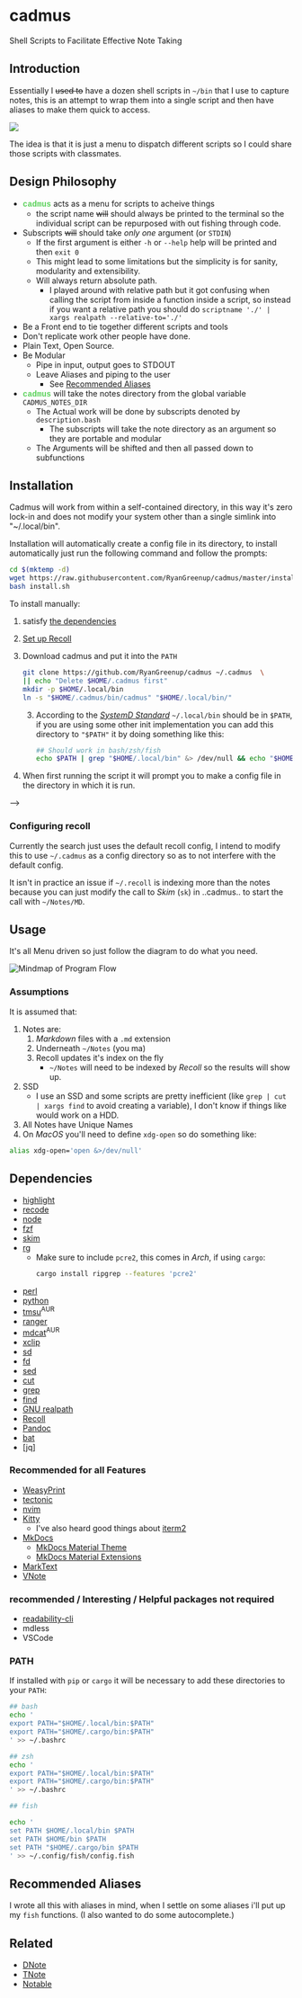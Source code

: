 # cadmus
Shell Scripts to Facilitate Effective Note Taking

## Introduction

Essentially I ~~used to~~ have a dozen shell scripts in `~/bin` that I use to capture notes,
this is an attempt to wrap them into a single script and then have aliases to make them quick to access.

![](./MainMenu.png)

The idea is that it is just a menu to dispatch different scripts so I could
share those scripts with classmates.
  
## Design Philosophy

- ****<span style="color:rgb(90,210,90);font-family:Courier New,Courier, monospace,serif;">cadmus</span>**** acts as a menu for scripts to acheive things
    - the script name ~~will~~ should always be printed to the terminal so the individual
      script can be repurposed with out fishing through code.
- Subscripts ~~will~~ should take *only one* argument (or `STDIN`)
    - If the first argument is either `-h` or `--help` help will be printed and then `exit 0`
    - This might lead to some limitations but the simplicity is for sanity, modularity and extensibility.
    - Will always return absolute path.
        - I played around with relative path but it got confusing when calling the script from inside a function inside a script, so instead if you want a relative path you should do `scriptname './' | xargs realpath --relative-to='./'`
- Be a Front end to tie together different scripts and tools
- Don't replicate work other people have done.
- Plain Text, Open Source.
- Be Modular
    - Pipe in input, output goes to STDOUT
    - Leave Aliases and piping to the user
        - See [Recommended Aliases](#recommended-aliases)
-  ****<span style="color:rgb(90,210,90);font-family:Courier New,Courier, monospace,serif;">cadmus</span>**** will take the notes directory from the global variable `CADMUS_NOTES_DIR`
    - The Actual work will be done by subscripts denoted by `description.bash`
        - The subscripts will take the note directory as an argument so they are portable and modular
    - The Arguments will be shifted and then all passed down to subfunctions

## Installation

Cadmus will work from within a self-contained directory, in this way it's zero lock-in and does not modify your system other than a single simlink into "~/.local/bin".

Installation will automatically create a config file in its directory, to install automatically just run the following command and follow the prompts:

``` bash
cd $(mktemp -d)
wget https://raw.githubusercontent.com/RyanGreenup/cadmus/master/install.sh
bash install.sh
```

To install manually:

1. satisfy [the dependencies](#Dependencies)
2. [Set up Recoll](#Configuring-recoll)
3. Download cadmus and put it into the `PATH`
    ```bash
    git clone https://github.com/RyanGreenup/cadmus ~/.cadmus  \
    || echo "Delete $HOME/.cadmus first"
    mkdir -p $HOME/.local/bin
    ln -s "$HOME/.cadmus/bin/cadmus" "$HOME/.local/bin/"
    ```
    3. According to the [*SystemD Standard*](https://www.freedesktop.org/software/systemd/man/file-hierarchy.html) `~/.local/bin` should be in `$PATH`, if you are using some other init implementation you can add this directory to `"$PATH"` it by doing something like this: 
    
        ``` bash
        ## Should work in bash/zsh/fish
        echo $PATH | grep "$HOME/.local/bin" &> /dev/null && echo "$HOME/.local/bin in path already" || ls "$HOME/.local/bin" &> /dev/null && echo 'PATH="$PATH:$HOME/.local/bin"' >> $HOME/.profile
        
        ```

4. When first running the script it will prompt you to make a config file in the directory in which it is run.


<!---
4. Copy the help files to `/usr/share/cadmus`

5. Copy in the scripts, with [*stow*] something like this should be sensible:

    ```bash
    exec bash
    cd ~/DotFiles
    
    if [[ -d ".git" ]]; then
        echo "Adding Submodule";
        git submodule add https://github.com/RyanGreenup/cadmus
    else echo "Cloning Repository";
        git clone https://github.com/RyanGreenup/cadmus
    fi
    
    stow -t $HOME -S cadmus
    ```

|:warning: WARNING                                                                      |
| ---                                                                                   |
| Stow is [currently broken][stowIssue] on Arch If you are using Stow 2.3.1-2 downgrade |
> Downgrade with:
> sudo pacman -U https://archive.archlinux.org/packages/s/stow/stow-2.2.2-5-any.pkg.tar.xz

[stowIssue]: https://github.com/aspiers/stow/issues/65 -->
-->

### Configuring recoll

Currently the search just uses the default recoll config, I intend to modify this to use `~/.cadmus` as a config directory so as to not interfere with the default config.

It isn't in practice an issue if `~/.recoll` is indexing more than the notes  because you can just modify the call to *Skim* (`sk`) in ..cadmus.. to start the call with `~/Notes/MD`. 
<!---
By default *Cadmus* will use a rcoll configuration at `~/.cadmus`, this is to ensure that it doesn't conflict with any previous configuration.

Set this up by performing:

``` bash
mkdir ~/.cadmus
recoll -c ~/.cadmus
```
then select *index configuration* and configure recoll to have `~/Notes/MD` as the top directory and to exclude `~`, ideally `recoll` will index live which can configured with *indexing schedule*. *Recoll* will then start indexing the files and afterwards (≅ 1-2 minutes) the *GUI* will pop up and you can confirm that the indexing was successful.

|:note: NOTE|
| ---                                                                                   |
| If you want to change the notes directory change the variable `NOTES_DIR` in ****<span style="color:rgb(90,210,90);font-family:Courier New,Courier, monospace,serif;">cadmus</span>**** |

 -->
## Usage


It's all Menu driven so just follow the diagram to do what you need.

![Mindmap of Program Flow](./usage.svg "Diagram of the flow of the script")

### Assumptions

It is assumed that:

1. Notes are:
    1. *Markdown* files with a `.md` extension
    2. Underneath `~/Notes` (you ma)
    3. Recoll updates it's index on the fly
        * `~/Notes` will need to be indexed by *Recoll* so the results will show up.
3. SSD
    * I use an SSD and some scripts are pretty inefficient (like `grep | cut |
      xargs find` to avoid creating a variable), I don't know if things like
      would work on a HDD.
5. All Notes have Unique Names
6. On *MacOS* you'll need to define `xdg-open` so do something like:
  ```bash
  alias xdg-open='open &>/dev/null' 
  ```
<!---
2. You're going to use [Kitty](https://sw.kovidgoyal.net/kitty/)
    * You could either change the source or use anoter terminal that supports
      calling functions with `--`, e.g. `kitty -- nvim`
-->
<!---
5. I use [*Fish*] and *Oh My Fish* ([*OMF*]) as my default shell, this means `basename $SHELL` is `fish` for
   me and even though this is written in `bash` maybe that could cause issues.
    * Try [*Fish*] for a while, it's quite good, when you need to test something
      it's easy to temporarily jump back with `exec zsh`.
        * I wonder if this would work for [*nushell*]???
-->

[*nushell*]: https://github.com/nushell/nushell
[*Fish*]:    https://fishshell.com/
[*OMF*]:     https://github.com/oh-my-fish/oh-my-fish

## Dependencies

<!---
This was a dependency but I switched to java script
- [R](https://en.wikipedia.org/wiki/R_(programming_language)) 
-->
- [highlight](https://www.archlinux.org/packages/community/x86_64/highlight/)
- [recode](https://www.archlinux.org/packages/extra/x86_64/recode/)
- [node](https://nodejs.org/en/)
- [fzf](https://github.com/junegunn/fzf)
- [skim](https://github.com/lotabout/skim)
- [rg](https://www.google.com/search?client=firefox-b-d&q=ripgrep+github)
    - Make sure to include `pcre2`, this comes in *Arch*, if using `cargo`:
        ```bash
        cargo install ripgrep --features 'pcre2' 
        ```
- [perl](https://wiki.archlinux.org/index.php/Perl)
- [python](https://www.python.org/download/releases/3.0/)
- [tmsu](https://aur.archlinux.org/packages/tmsu/)<sup>AUR</sup>
- [ranger](https://www.archlinux.org/packages/community/any/ranger/)
- [mdcat](https://aur.archlinux.org/packages/mdcat/)<sup>AUR</sup>
- [xclip](https://www.archlinux.org/packages/extra/x86_64/xclip/)
- [sd](https://github.com/chmln/sd)
- [fd](https://github.com/sharkdp/fd)
- [sed](https://www.gnu.org/software/sed/)
- [cut](https://www.gnu.org/software/coreutils/manual/html_node/The-cut-command.html)
- [grep](https://www.gnu.org/software/grep/)
- [find](https://man7.org/linux/man-pages/man1/find.1.html)
- [GNU realpath](https://www.gnu.org/software/coreutils/manual/html_node/realpath-invocation.html#realpath-invocation)
- [Recoll](https://www.lesbonscomptes.com/recoll/)
- [Pandoc](https://github.com/jgm/pandoc)
- [bat](https://github.com/sharkdp/bat)
- [jq]

### Recommended for all Features

- [WeasyPrint](https://aur.archlinux.org/packages/python-weasyprint/)
- [tectonic](https://tectonic-typesetting.github.io/en-US/)
- [nvim](https://neovim.io/)
- [Kitty](https://sw.kovidgoyal.net/kitty/) 
    - I've also heard good things about [iterm2](https://www.iterm2.com/)
- [MkDocs](https://pypi.org/project/mkdocs-material-extensions/)
    - [MkDocs Material Theme](https://github.com/squidfunk/mkdocs-material)
    - [MkDocs Material Extensions](https://pypi.org/project/mkdocs-material-extensions/)
- [MarkText](https://github.com/marktext/marktext)
- [VNote](https://github.com/tamlok/vnote)

### recommended / Interesting / Helpful packages not required

- [readability-cli](https://gitlab.com/gardenappl/readability-cli)
- mdless
- VSCode

### PATH

If installed with `pip` or `cargo` it will be necessary to add these directories to your `PATH`:

``` bash
## bash
echo '
export PATH="$HOME/.local/bin:$PATH"
export PATH="$HOME/.cargo/bin:$PATH"
' >> ~/.bashrc

## zsh
echo '
export PATH="$HOME/.local/bin:$PATH"
export PATH="$HOME/.cargo/bin:$PATH"
' >> ~/.bashrc

## fish

echo '
set PATH $HOME/.local/bin $PATH
set PATH $HOME/bin $PATH
set PATH "$HOME/.cargo/bin $PATH
' >> ~/.config/fish/config.fish
```

## Recommended Aliases

I wrote all this with aliases in mind, when I settle on some aliases i'll put up my `fish` functions. (I also wanted to do some autocomplete.)

## Related

- [DNote]
- [TNote]
- [Notable] 

[Notable]: https://github.com/notable/notable
[TNote]: https://github.com/tasdikrahman/tnote
[DNote]: https://github.com/dnote
[tmpfs]: https://wiki.archlinux.org/index.php/Tmpfs
[shared_memory]: http://en.wikipedia.org/wiki/Shared_memory


[*stow*]: https://www.google.com/search?client=firefox-b-d&q=gnu+stow
